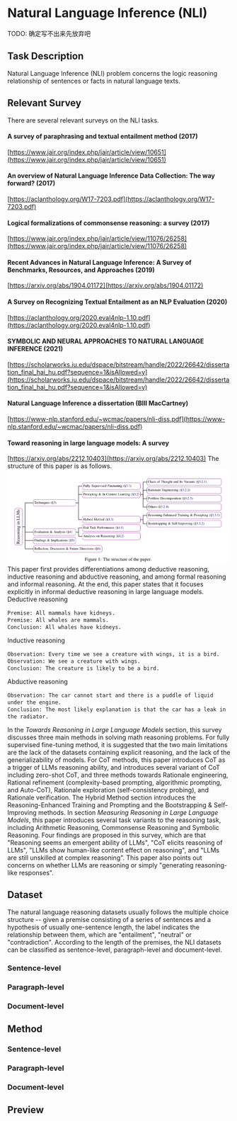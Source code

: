 # Natural Language Inference (NLI)


TODO: 确定写不出来先放弃吧

## Task Description
Natural Language Inference (NLI) problem concerns the logic reasoning relationship of sentences or facts in natural language texts. 

## Relevant Survey
There are several relevant surveys on the NLI tasks.
#### A survey of paraphrasing and textual entailment method (2017)
[https://www.jair.org/index.php/jair/article/view/10651](https://www.jair.org/index.php/jair/article/view/10651)

#### An overview of Natural Language Inference Data Collection: The way forward? (2017)
[https://aclanthology.org/W17-7203.pdf](https://aclanthology.org/W17-7203.pdf)

#### Logical formalizations of commonsense reasoning: a survey (2017)
[https://www.jair.org/index.php/jair/article/view/11076/26258](https://www.jair.org/index.php/jair/article/view/11076/26258)

#### Recent Advances in Natural Language Inference: A Survey of Benchmarks, Resources, and Approaches (2019) 
[https://arxiv.org/abs/1904.01172](https://arxiv.org/abs/1904.01172)

#### A Survey on Recognizing Textual Entailment as an NLP Evaluation (2020)
[https://aclanthology.org/2020.eval4nlp-1.10.pdf](https://aclanthology.org/2020.eval4nlp-1.10.pdf)

#### SYMBOLIC AND NEURAL APPROACHES TO NATURAL LANGUAGE INFERENCE (2021)
[https://scholarworks.iu.edu/dspace/bitstream/handle/2022/26642/dissertation_final_hai_hu.pdf?sequence=1&isAllowed=y](https://scholarworks.iu.edu/dspace/bitstream/handle/2022/26642/dissertation_final_hai_hu.pdf?sequence=1&isAllowed=y)


#### Natural Language Inference a dissertation (BIll MacCartney)
[https://www-nlp.stanford.edu/~wcmac/papers/nli-diss.pdf](https://www-nlp.stanford.edu/~wcmac/papers/nli-diss.pdf)

#### Toward reasoning in large language models: A survey  
[https://arxiv.org/abs/2212.10403](https://arxiv.org/abs/2212.10403)
The structure of this paper is as follows. 
![](../asset/截屏2023-08-17%2017.39.52.png)
This paper first provides differentiations among deductive reasoning, inductive reasoning and abductive reasoning, and among formal reasoning and informal reasoning. At the end, this paper states that it focuses explicitly in informal deductive reasoning in large language models.
Deductive reasoning
```Text
Premise: All mammals have kidneys. 
Premise: All whales are mammals. 
Conclusion: All whales have kidneys.
```
Inductive reasoning
```Text
Observation: Every time we see a creature with wings, it is a bird. 
Observation: We see a creature with wings. 
Conclusion: The creature is likely to be a bird.
```
Abductive reasoning
```Text
Observation: The car cannot start and there is a puddle of liquid under the engine. 
Conclusion: The most likely explanation is that the car has a leak in the radiator.
```

In the *Towards Reasoning in Large Language Models* section, this survey discusses three main methods in solving math reasoning problems. For fully supervised fine-tuning method, it is suggested that the two main limitations are the lack of the datasets containing explicit reasoning, and the lack of the generializability of models. For CoT methods, this paper introduces CoT as a trigger of LLMs reasoning ability, and introduces several variant of CoT including zero-shot CoT, and three methods towards Rationale engineering, Rational refinement (complexity-based prompting, algorithmic prompting, and Auto-CoT), Rationale exploration (self-consistency probing), and Rationale verification. The Hybrid Method section introduces the Reasoning-Enhanced Training and Prompting and the Bootstrapping & Self-Improving methods. In section *Measuring Reasoning in Large Language Models*, this paper introduces several task variants to the reasoning task, including Arithmetic Reasoning, Commonsense Reasoning and Symbolic Reasoning. Four findings are proposed in this survey, which are that "Reasoning seems an emergent ability of LLMs", "CoT elicits reasoning of LLMs", "LLMs show human-like content effect on reasoning", and "LLMs are still unskilled at complex reasoning". This paper also points out concerns on whether LLMs are reasoning or simply "generating reasoning-like responses".


## Dataset
The natural language reasoning datasets usually follows the multiple choice structure -- given  a premise consisting of a series of sentences and a hypothesis of usually one-sentence length, the label indicates the relationship between them, which are "entailment", "neutral" or "contradiction". According to the length of the premises, the NLI datasets can be classified as sentence-level, paragraph-level and document-level.
### Sentence-level




### Paragraph-level



### Document-level



## Method


### Sentence-level


### Paragraph-level


### Document-level


## Preview